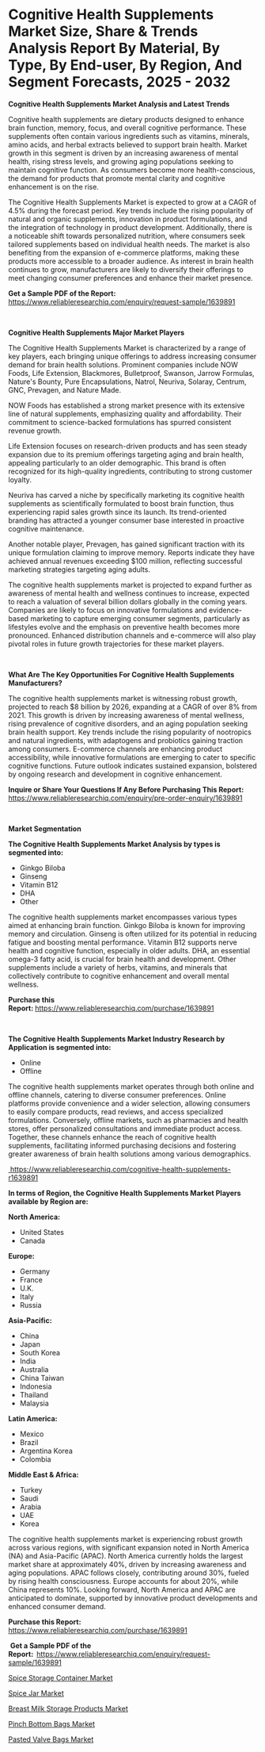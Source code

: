 <p><h1>Cognitive Health Supplements Market Size, Share & Trends Analysis Report By Material, By Type, By End-user, By Region, And Segment Forecasts, 2025 - 2032</h1></p><p><strong>Cognitive Health Supplements Market Analysis and Latest Trends</strong></p>
<p><p>Cognitive health supplements are dietary products designed to enhance brain function, memory, focus, and overall cognitive performance. These supplements often contain various ingredients such as vitamins, minerals, amino acids, and herbal extracts believed to support brain health. Market growth in this segment is driven by an increasing awareness of mental health, rising stress levels, and growing aging populations seeking to maintain cognitive function. As consumers become more health-conscious, the demand for products that promote mental clarity and cognitive enhancement is on the rise.</p><p>The Cognitive Health Supplements Market is expected to grow at a CAGR of 4.5% during the forecast period. Key trends include the rising popularity of natural and organic supplements, innovation in product formulations, and the integration of technology in product development. Additionally, there is a noticeable shift towards personalized nutrition, where consumers seek tailored supplements based on individual health needs. The market is also benefiting from the expansion of e-commerce platforms, making these products more accessible to a broader audience. As interest in brain health continues to grow, manufacturers are likely to diversify their offerings to meet changing consumer preferences and enhance their market presence.</p></p>
<p><strong>Get a Sample PDF of the Report:&nbsp;</strong> <a href="https://www.reliableresearchiq.com/enquiry/request-sample/1639891?utm_campaign=1870&utm_medium=2&utm_source=Github&utm_content=ia&utm_term=04042025&utm_id=cognitive-health-supplements">https://www.reliableresearchiq.com/enquiry/request-sample/1639891</a></p>
<p>&nbsp;</p>
<p><strong>Cognitive Health Supplements Major Market Players</strong></p>
<p><p>The Cognitive Health Supplements Market is characterized by a range of key players, each bringing unique offerings to address increasing consumer demand for brain health solutions. Prominent companies include NOW Foods, Life Extension, Blackmores, Bulletproof, Swanson, Jarrow Formulas, Nature's Bounty, Pure Encapsulations, Natrol, Neuriva, Solaray, Centrum, GNC, Prevagen, and Nature Made.</p><p>NOW Foods has established a strong market presence with its extensive line of natural supplements, emphasizing quality and affordability. Their commitment to science-backed formulations has spurred consistent revenue growth.</p><p>Life Extension focuses on research-driven products and has seen steady expansion due to its premium offerings targeting aging and brain health, appealing particularly to an older demographic. This brand is often recognized for its high-quality ingredients, contributing to strong customer loyalty.</p><p>Neuriva has carved a niche by specifically marketing its cognitive health supplements as scientifically formulated to boost brain function, thus experiencing rapid sales growth since its launch. Its trend-oriented branding has attracted a younger consumer base interested in proactive cognitive maintenance.</p><p>Another notable player, Prevagen, has gained significant traction with its unique formulation claiming to improve memory. Reports indicate they have achieved annual revenues exceeding $100 million, reflecting successful marketing strategies targeting aging adults.</p><p>The cognitive health supplements market is projected to expand further as awareness of mental health and wellness continues to increase, expected to reach a valuation of several billion dollars globally in the coming years. Companies are likely to focus on innovative formulations and evidence-based marketing to capture emerging consumer segments, particularly as lifestyles evolve and the emphasis on preventive health becomes more pronounced. Enhanced distribution channels and e-commerce will also play pivotal roles in future growth trajectories for these market players.</p></p>
<p>&nbsp;</p>
<p><strong>What Are The Key Opportunities For Cognitive Health Supplements Manufacturers?</strong></p>
<p><p>The cognitive health supplements market is witnessing robust growth, projected to reach $8 billion by 2026, expanding at a CAGR of over 8% from 2021. This growth is driven by increasing awareness of mental wellness, rising prevalence of cognitive disorders, and an aging population seeking brain health support. Key trends include the rising popularity of nootropics and natural ingredients, with adaptogens and probiotics gaining traction among consumers. E-commerce channels are enhancing product accessibility, while innovative formulations are emerging to cater to specific cognitive functions. Future outlook indicates sustained expansion, bolstered by ongoing research and development in cognitive enhancement.</p></p>
<p><strong>Inquire or Share Your Questions If Any Before Purchasing This Report:</strong> <a href="https://www.reliableresearchiq.com/enquiry/pre-order-enquiry/1639891?utm_campaign=1870&utm_medium=2&utm_source=Github&utm_content=ia&utm_term=04042025&utm_id=cognitive-health-supplements">https://www.reliableresearchiq.com/enquiry/pre-order-enquiry/1639891</a></p>
<p>&nbsp;</p>
<p><strong>Market Segmentation</strong></p>
<p><strong>The Cognitive Health Supplements Market Analysis by types is segmented into:</strong></p>
<p><ul><li>Ginkgo Biloba</li><li>Ginseng</li><li>Vitamin B12</li><li>DHA</li><li>Other</li></ul></p>
<p><p>The cognitive health supplements market encompasses various types aimed at enhancing brain function. Ginkgo Biloba is known for improving memory and circulation. Ginseng is often utilized for its potential in reducing fatigue and boosting mental performance. Vitamin B12 supports nerve health and cognitive function, especially in older adults. DHA, an essential omega-3 fatty acid, is crucial for brain health and development. Other supplements include a variety of herbs, vitamins, and minerals that collectively contribute to cognitive enhancement and overall mental wellness.</p></p>
<p><strong>Purchase this Report:&nbsp;</strong><a href="https://www.reliableresearchiq.com/purchase/1639891?utm_campaign=1870&utm_medium=2&utm_source=Github&utm_content=ia&utm_term=04042025&utm_id=cognitive-health-supplements">https://www.reliableresearchiq.com/purchase/1639891</a></p>
<p>&nbsp;</p>
<p><strong>The Cognitive Health Supplements Market Industry Research by Application is segmented into:</strong></p>
<p><ul><li>Online</li><li>Offline</li></ul></p>
<p><p>The cognitive health supplements market operates through both online and offline channels, catering to diverse consumer preferences. Online platforms provide convenience and a wider selection, allowing consumers to easily compare products, read reviews, and access specialized formulations. Conversely, offline markets, such as pharmacies and health stores, offer personalized consultations and immediate product access. Together, these channels enhance the reach of cognitive health supplements, facilitating informed purchasing decisions and fostering greater awareness of brain health solutions among various demographics.</p></p>
<p><a href="https://www.reliableresearchiq.com/cognitive-health-supplements-r1639891?utm_campaign=1870&utm_medium=2&utm_source=Github&utm_content=ia&utm_term=04042025&utm_id=cognitive-health-supplements">&nbsp;https://www.reliableresearchiq.com/cognitive-health-supplements-r1639891</a></p>
<p><strong>In terms of Region, the Cognitive Health Supplements Market Players available by Region are:</strong></p>
<p>
    <p> <strong> North America: </strong>
        <ul>
            <li>United States</li>
            <li>Canada</li>
        </ul>
        </p> 
    <p> <strong> Europe: </strong>
        <ul>
            <li>Germany</li>
            <li>France</li>
            <li>U.K.</li>
            <li>Italy</li>
            <li>Russia</li>
        </ul>
        </p> 
    <p> <strong> Asia-Pacific: </strong>
        <ul>
            <li>China</li>
            <li>Japan</li>
            <li>South Korea</li>
            <li>India</li>
            <li>Australia</li>
            <li>China Taiwan</li>
            <li>Indonesia</li>
            <li>Thailand</li>
            <li>Malaysia</li>
        </ul>
        </p> 
    <p> <strong> Latin America: </strong>
        <ul>
            <li>Mexico</li>
            <li>Brazil</li>
            <li>Argentina Korea</li>
            <li>Colombia</li>
        </ul>
        </p> 
    <p> <strong> Middle East & Africa: </strong>
        <ul>
            <li>Turkey</li>
            <li>Saudi</li>
            <li>Arabia</li>
            <li>UAE</li>
            <li>Korea</li>
        </ul>
    </p>
    </p>
<p><p>The cognitive health supplements market is experiencing robust growth across various regions, with significant expansion noted in North America (NA) and Asia-Pacific (APAC). North America currently holds the largest market share at approximately 40%, driven by increasing awareness and aging populations. APAC follows closely, contributing around 30%, fueled by rising health consciousness. Europe accounts for about 20%, while China represents 10%. Looking forward, North America and APAC are anticipated to dominate, supported by innovative product developments and enhanced consumer demand.</p></p>
<p><strong>Purchase this Report: </strong><a href="https://www.reliableresearchiq.com/purchase/1639891?utm_campaign=1870&utm_medium=2&utm_source=Github&utm_content=ia&utm_term=04042025&utm_id=cognitive-health-supplements">https://www.reliableresearchiq.com/purchase/1639891</a></p>
<p>&nbsp;<strong>Get a Sample PDF of the Report:&nbsp;&nbsp;</strong><a href="https://www.reliableresearchiq.com/enquiry/request-sample/1639891?utm_campaign=1870&utm_medium=2&utm_source=Github&utm_content=ia&utm_term=04042025&utm_id=cognitive-health-supplements">https://www.reliableresearchiq.com/enquiry/request-sample/1639891</a></p>
<p><strong></strong></p>
<p><p><a href="https://github.com/yuukoleuda/Market-Research-Report-List-1/blob/main/spice-storage-container-market.md?utm_campaign=1870&utm_medium=2&utm_source=Github&utm_content=ia&utm_term=04042025&utm_id=cognitive-health-supplements">Spice Storage Container Market</a></p><p><a href="https://github.com/saguegrody74/Market-Research-Report-List-1/blob/main/spice-jar-market.md?utm_campaign=1870&utm_medium=2&utm_source=Github&utm_content=ia&utm_term=04042025&utm_id=cognitive-health-supplements">Spice Jar Market</a></p><p><a href="https://github.com/tornapruttuz/Market-Research-Report-List-1/blob/main/breast-milk-storage-products-market.md?utm_campaign=1870&utm_medium=2&utm_source=Github&utm_content=ia&utm_term=04042025&utm_id=cognitive-health-supplements">Breast Milk Storage Products Market</a></p><p><a href="https://github.com/marteyfito9/Market-Research-Report-List-1/blob/main/pinch-bottom-bags-market.md?utm_campaign=1870&utm_medium=2&utm_source=Github&utm_content=ia&utm_term=04042025&utm_id=cognitive-health-supplements">Pinch Bottom Bags Market</a></p><p><a href="https://github.com/fungkychiman/Market-Research-Report-List-1/blob/main/pasted-valve-bags-market.md?utm_campaign=1870&utm_medium=2&utm_source=Github&utm_content=ia&utm_term=04042025&utm_id=cognitive-health-supplements">Pasted Valve Bags Market</a></p></p>